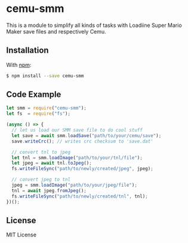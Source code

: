 # cemu-smm

This is a module to simplify all kinds of tasks with Loadiine Super Mario Maker save files and respectively Cemu.

## Installation

With [npm](https://www.npmjs.org/package/cemu-smm):

```bash
$ npm install --save cemu-smm
```

## Code Example

```js
let smm = require("cemu-smm");
let fs  = require("fs");

(async () => {
  // let us load our SMM save file to do cool stuff
  let save = await smm.loadSave("path/to/your/cemu/save");
  save.writeCrc(); // writes crc checksum to 'save.dat'

  // convert tnl to jpeg
  let tnl = smm.loadImage("path/to/your/tnl/file");
  let jpeg = await tnl.toJpeg();
  fs.writeFileSync("path/to/newly/created/jpeg", jpeg);

  // convert jpeg to tnl
  jpeg = smm.loadImage("path/to/your/jpeg/file");
  tnl = await jpeg.fromJpeg();
  fs.writeFileSync("path/to/newly/created/tnl", tnl);
})();
```

## License

MIT License
